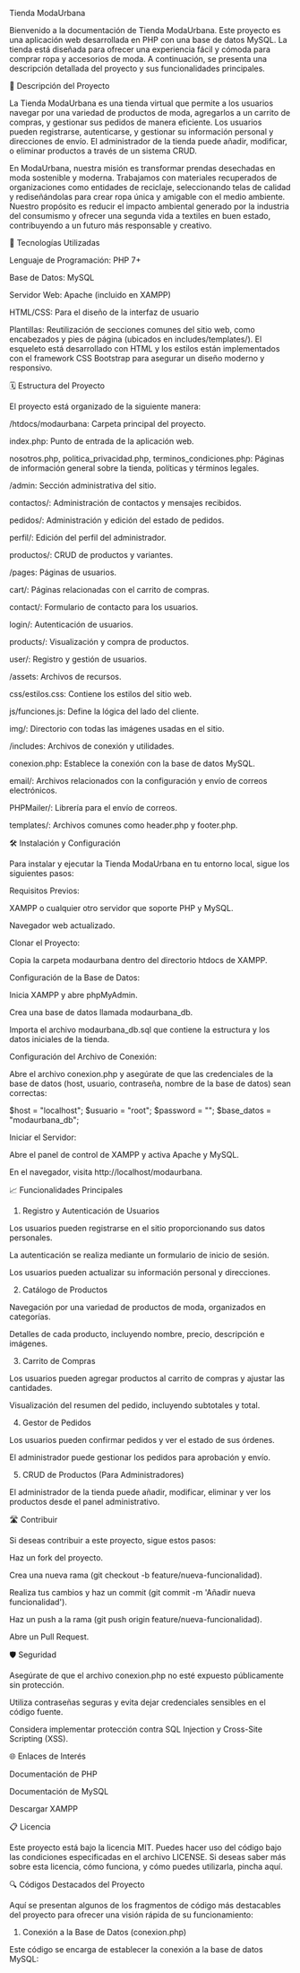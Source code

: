 Tienda ModaUrbana

Bienvenido a la documentación de Tienda ModaUrbana. Este proyecto es una aplicación web desarrollada en PHP con una base de datos MySQL. La tienda está diseñada para ofrecer una experiencia fácil y cómoda para comprar ropa y accesorios de moda. A continuación, se presenta una descripción detallada del proyecto y sus funcionalidades principales.

📜 Descripción del Proyecto

La Tienda ModaUrbana es una tienda virtual que permite a los usuarios navegar por una variedad de productos de moda, agregarlos a un carrito de compras, y gestionar sus pedidos de manera eficiente. Los usuarios pueden registrarse, autenticarse, y gestionar su información personal y direcciones de envío. El administrador de la tienda puede añadir, modificar, o eliminar productos a través de un sistema CRUD.

En ModaUrbana, nuestra misión es transformar prendas desechadas en moda sostenible y moderna. Trabajamos con materiales recuperados de organizaciones como entidades de reciclaje, seleccionando telas de calidad y rediseñándolas para crear ropa única y amigable con el medio ambiente. Nuestro propósito es reducir el impacto ambiental generado por la industria del consumismo y ofrecer una segunda vida a textiles en buen estado, contribuyendo a un futuro más responsable y creativo.

🚀 Tecnologías Utilizadas

Lenguaje de Programación: PHP 7+

Base de Datos: MySQL

Servidor Web: Apache (incluido en XAMPP)

HTML/CSS: Para el diseño de la interfaz de usuario

Plantillas: Reutilización de secciones comunes del sitio web, como encabezados y pies de página (ubicados en includes/templates/). El esqueleto está desarrollado con HTML y los estilos están implementados con el framework CSS Bootstrap para asegurar un diseño moderno y responsivo.

🗓️ Estructura del Proyecto

El proyecto está organizado de la siguiente manera:

/htdocs/modaurbana: Carpeta principal del proyecto.

index.php: Punto de entrada de la aplicación web.

nosotros.php, politica_privacidad.php, terminos_condiciones.php: Páginas de información general sobre la tienda, políticas y términos legales.

/admin: Sección administrativa del sitio.

contactos/: Administración de contactos y mensajes recibidos.

pedidos/: Administración y edición del estado de pedidos.

perfil/: Edición del perfil del administrador.

productos/: CRUD de productos y variantes.

/pages: Páginas de usuarios.

cart/: Páginas relacionadas con el carrito de compras.

contact/: Formulario de contacto para los usuarios.

login/: Autenticación de usuarios.

products/: Visualización y compra de productos.

user/: Registro y gestión de usuarios.

/assets: Archivos de recursos.

css/estilos.css: Contiene los estilos del sitio web.

js/funciones.js: Define la lógica del lado del cliente.

img/: Directorio con todas las imágenes usadas en el sitio.

/includes: Archivos de conexión y utilidades.

conexion.php: Establece la conexión con la base de datos MySQL.

email/: Archivos relacionados con la configuración y envío de correos electrónicos.

PHPMailer/: Librería para el envío de correos.

templates/: Archivos comunes como header.php y footer.php.

🛠️ Instalación y Configuración

Para instalar y ejecutar la Tienda ModaUrbana en tu entorno local, sigue los siguientes pasos:

Requisitos Previos:

XAMPP o cualquier otro servidor que soporte PHP y MySQL.

Navegador web actualizado.

Clonar el Proyecto:

Copia la carpeta modaurbana dentro del directorio htdocs de XAMPP.

Configuración de la Base de Datos:

Inicia XAMPP y abre phpMyAdmin.

Crea una base de datos llamada modaurbana_db.

Importa el archivo modaurbana_db.sql que contiene la estructura y los datos iniciales de la tienda.

Configuración del Archivo de Conexión:

Abre el archivo conexion.php y asegúrate de que las credenciales de la base de datos (host, usuario, contraseña, nombre de la base de datos) sean correctas:

$host = "localhost";
$usuario = "root";
$password = "";
$base_datos = "modaurbana_db";

Iniciar el Servidor:

Abre el panel de control de XAMPP y activa Apache y MySQL.

En el navegador, visita http://localhost/modaurbana.

📈 Funcionalidades Principales

1. Registro y Autenticación de Usuarios

Los usuarios pueden registrarse en el sitio proporcionando sus datos personales.

La autenticación se realiza mediante un formulario de inicio de sesión.

Los usuarios pueden actualizar su información personal y direcciones.

2. Catálogo de Productos

Navegación por una variedad de productos de moda, organizados en categorías.

Detalles de cada producto, incluyendo nombre, precio, descripción e imágenes.

3. Carrito de Compras

Los usuarios pueden agregar productos al carrito de compras y ajustar las cantidades.

Visualización del resumen del pedido, incluyendo subtotales y total.

4. Gestor de Pedidos

Los usuarios pueden confirmar pedidos y ver el estado de sus órdenes.

El administrador puede gestionar los pedidos para aprobación y envío.

5. CRUD de Productos (Para Administradores)

El administrador de la tienda puede añadir, modificar, eliminar y ver los productos desde el panel administrativo.

🛣️ Contribuir

Si deseas contribuir a este proyecto, sigue estos pasos:

Haz un fork del proyecto.

Crea una nueva rama (git checkout -b feature/nueva-funcionalidad).

Realiza tus cambios y haz un commit (git commit -m 'Añadir nueva funcionalidad').

Haz un push a la rama (git push origin feature/nueva-funcionalidad).

Abre un Pull Request.

🛡️ Seguridad

Asegúrate de que el archivo conexion.php no esté expuesto públicamente sin protección.

Utiliza contraseñas seguras y evita dejar credenciales sensibles en el código fuente.

Considera implementar protección contra SQL Injection y Cross-Site Scripting (XSS).

🌐 Enlaces de Interés

Documentación de PHP

Documentación de MySQL

Descargar XAMPP

📋 Licencia

Este proyecto está bajo la licencia MIT. Puedes hacer uso del código bajo las condiciones especificadas en el archivo LICENSE. Si deseas saber más sobre esta licencia, cómo funciona, y cómo puedes utilizarla, pincha aquí.

🔍 Códigos Destacados del Proyecto

Aquí se presentan algunos de los fragmentos de código más destacables del proyecto para ofrecer una visión rápida de su funcionamiento:

1. Conexión a la Base de Datos (conexion.php)

Este código se encarga de establecer la conexión a la base de datos MySQL:

<?php
$host = "localhost";
$usuario = "root";
$password = "";
$base_datos = "modaurbana_db";

$conexion = mysqli_connect($host, $usuario, $password, $base_datos);

if (!$conexion) {
    die("Error de conexión: " . mysqli_connect_error());
}

Este fragmento garantiza que todos los componentes del sitio web puedan interactuar con la base de datos de manera eficiente.


2. CRUD de Productos (admin/productos/)

El administrador tiene la capacidad de añadir, modificar y eliminar productos mediante el siguiente código de ejemplo:

// Añadir producto
if (isset($_POST['agregar_producto'])) {
    $nombre = $_POST['nombre'];
    $precio = $_POST['precio'];
    $descripcion = $_POST['descripcion'];

    $query = "INSERT INTO productos (nombre, precio, descripcion) VALUES ('$nombre', '$precio', '$descripcion')";
    $resultado = mysqli_query($conexion, $query);

    if ($resultado) {
        echo "Producto añadido exitosamente.";
    } else {
        echo "Error al añadir el producto: " . mysqli_error($conexion);
    }
}

Este fragmento muestra cómo se puede añadir un producto a la base de datos, con la validación de errores para asegurar que el proceso sea exitoso.


3. Lógica del Carrito de Compras (pages/cart/)

El siguiente código es responsable de agregar productos al carrito de compras y gestionar las cantidades:

session_start();

if (isset($_POST['agregar_carrito'])) {
    $producto_id = $_POST['producto_id'];
    $cantidad = $_POST['cantidad'];

    if (isset($_SESSION['carrito'][$producto_id])) {
        $_SESSION['carrito'][$producto_id] += $cantidad;
    } else {
        $_SESSION['carrito'][$producto_id] = $cantidad;
    }

    echo "Producto añadido al carrito.";
}

Este fragmento usa sesiones para almacenar la información del carrito, lo cual permite a los usuarios gestionar sus productos antes de realizar una compra.


4. Validación y Autenticación de Usuarios (pages/login/)

Este código maneja la autenticación de los usuarios al iniciar sesión en el sitio:

session_start();

if (isset($_POST['login'])) {
    $email = $_POST['email'];
    $password = $_POST['password'];

    $query = "SELECT * FROM usuarios WHERE email = '$email' AND password = '$password'";
    $resultado = mysqli_query($conexion, $query);

    if (mysqli_num_rows($resultado) == 1) {
        $_SESSION['usuario'] = $email;
        header("Location: ../index.php");
    } else {
        echo "Credenciales incorrectas.";
    }
}

Este fragmento verifica las credenciales ingresadas por el usuario y permite el acceso al sistema si los datos son correctos. Utiliza sesiones para mantener al usuario autenticado.


--- --- --- --- --- --- --- --- --- --- --- --- --- --- --- --- --- --- --- --- --- --- --- --- --- --- --- --- --- --- --- --- --- --- --- --- --- --- --- 


Proyecto Final DAW -2024/25
Jorge Romero Ariza
ModaUrbana - Tienda de Ropa


